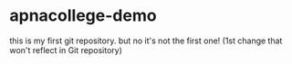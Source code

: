 # apnacollege-demo
this is my first git repository.
but no it's not the first one!
(1st change that won't reflect in Git repository)
